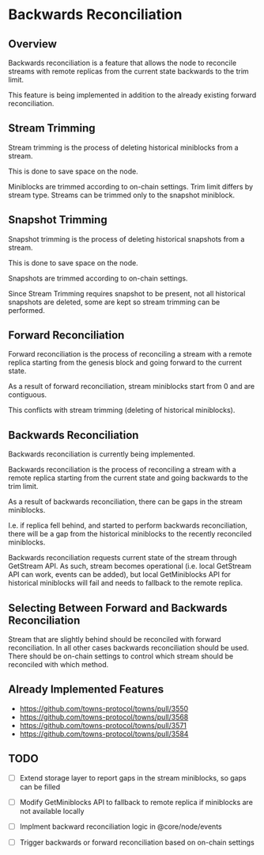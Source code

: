 # Backwards Reconciliation

## Overview

Backwards reconciliation is a feature that allows the node to reconcile streams with remote replicas
from the current state backwards to the trim limit.

This feature is being implemented in addition to the already existing forward reconciliation.

## Stream Trimming

Stream trimming is the process of deleting historical miniblocks from a stream.

This is done to save space on the node.

Miniblocks are trimmed according to on-chain settings. Trim limit differs by stream type.
Streams can be trimmed only to the snapshot miniblock.

## Snapshot Trimming

Snapshot trimming is the process of deleting historical snapshots from a stream.

This is done to save space on the node.

Snapshots are trimmed according to on-chain settings.

Since Stream Trimming requires snapshot to be present, not all historical snapshots 
are deleted, some are kept so stream trimming can be performed.

## Forward Reconciliation

Forward reconciliation is the process of reconciling a stream with a remote replica starting from the
genesis block and going forward to the current state.

As a result of forward reconciliation, stream miniblocks start from 0 and are contiguous.

This conflicts with stream trimming (deleting of historical miniblocks).

## Backwards Reconciliation

Backwards reconciliation is currently being implemented.

Backwards reconciliation is the process of reconciling a stream with a remote replica starting from the
current state and going backwards to the trim limit.

As a result of backwards reconciliation, there can be gaps in the stream miniblocks.

I.e. if replica fell behind, and started to perform backwards reconciliation, there will
be a gap from the historical miniblocks to the recently reconciled miniblocks.

Backwards reconciliation requests current state of the stream through GetStream API.
As such, stream becomes operational (i.e. local GetStream API can work, events can be added),
but local GetMiniblocks API for historical miniblocks will fail and needs to fallback to the
remote replica.

## Selecting Between Forward and Backwards Reconciliation

Stream that are slightly behind should be reconciled with forward reconciliation. In all other cases
backwards reconciliation should be used. There should be on-chain settings to control which stream
should be reconciled with which method.

## Already Implemented Features

- https://github.com/towns-protocol/towns/pull/3550
- https://github.com/towns-protocol/towns/pull/3568
- https://github.com/towns-protocol/towns/pull/3571
- https://github.com/towns-protocol/towns/pull/3584

## TODO

- [ ] Extend storage layer to report gaps in the stream miniblocks, so gaps can be filled
- [ ] Modify GetMiniblocks API to fallback to remote replica if miniblocks are not available locally
- [ ] Implment backward reconciliation logic in @core/node/events
- [ ] Trigger backwards or forward reconciliation based on on-chain settings





